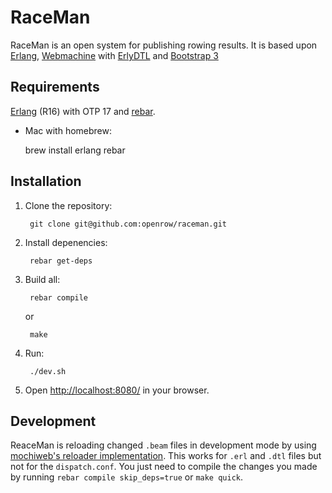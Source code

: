 RaceMan
=======

RaceMan is an open system for publishing rowing results. It is based upon [Erlang](http://erlang.org), [Webmachine](https://github.com/basho/webmachine/wiki) with [ErlyDTL](https://github.com/erlydtl/erlydtl) and [Bootstrap 3](http://getbootstrap.com)

Requirements
------------

[Erlang](http://erlang.org) (R16) with OTP 17 and [rebar](https://github.com/rebar/rebar).
   
   * Mac with homebrew: 
      
        brew install erlang rebar

Installation
------------

1. Clone the repository:
    
        git clone git@github.com:openrow/raceman.git
       
2. Install depenencies:

        rebar get-deps 
        
3. Build all:

        rebar compile 
   
   or 
   
        make
        
4. Run:

        ./dev.sh
        
5. Open [http://localhost:8080/](http://localhost:8080/) in your browser.


Development
-----------

ReaceMan is reloading changed `.beam` files in development mode by using [mochiweb's reloader implementation](http://code.google.com/p/mochiweb/source/browse/trunk/src/reloader.erl). This works for `.erl` and `.dtl` files but not for the `dispatch.conf`. You just need to compile the changes you made by running `rebar compile skip_deps=true` or `make quick`.